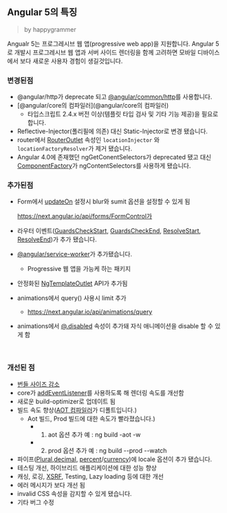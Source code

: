 ## Angular 5의 특징

> by happygrammer

Angualr 5는 프로그레시브 웹 앱(progressive web app)을 지원합니다. Angular 5로 개발시 프로그레시브 웹 앱과  서버 사이드 렌더링을 함께 고려하면 모바일 디바이스에서 보다 새로운 사용자 경험이 생길것입니다.



### 변경된점

- @angular/http가 deprecate 되고 [@angular/common/http](https://next.angular.io/api/common/http/HttpClient)를 사용합니다.
- [@angular/core의 컴파일러](@angular/core의 컴파일러)
  - 타입스크립트 2.4.x 버전 이상(템플릿 타입 검사 및 기타 기능 제공)을 필요로 합니다.
- Reflective-Injector(폴리필에 의존) 대신 Static-Injector로 변경 됐습니다.
- router에서 [RouterOutlet](https://next.angular.io/api/router/RouterOutlet) 속성인 `locationInjector` 와 `locationFactoryResolver`가 제거 됐습니다.
- Angular 4.0에 존재했던 ngGetConentSelectors가 deprecated 됐고 대신 [ComponentFactory](https://next.angular.io/api/core/ComponentFactory)가 ngContentSelectors를 사용하게 됐습니다.



### 추가된점

- Form에서 [updateOn](https://next.angular.io/api/forms/FormControl) 설정시 blur와 sumit 옵션을 설정할 수 있게 됨

  https://next.angular.io/api/forms/FormControl가


- 라우터 이벤트([GuardsCheckStart](https://next.angular.io/api/router/GuardsCheckStart), [GuardsCheckEnd](https://next.angular.io/api/router/GuardsCheckEnd), [ResolveStart](https://next.angular.io/api/router/ResolveStart), [ResolveEnd](https://next.angular.io/api/router/ResolveEnd))가 추가 됐습니다.

- [@angular/service-worker](@angular/service-worker)가 추가됐습니다.

  - Progressive 웹 앱을 가능케 하는 패키지

- 안정화된 [NgTemplateOutlet](https://next.angular.io/api/common/NgTemplateOutlet) API가 추가됨

- animations에서 query() 사용시 limit 추가

  - https://next.angular.io/api/animations/query

- animations에서 [@.disabled](https://next.angular.io/api/animations/trigger) 속성이 추가돼 자식 애니메이션을 disable 할 수 있게 함

  ​

### 개선된 점

- [번들 사이즈 감소](https://next.angular.io/guide/webpack)
- core가 [addEventListener](https://github.com/angular/angular/commit/6279e50)를 사용하도록 해 렌더링 속도를 개선함
- 새로운 build-optimizer로 업데이트 됨
- 빌드 속도 향상([AOT 컴파일러](https://next.angular.io/guide/aot-compiler)가 디폴트입니다.)
  - Aot 빌드, Prod 빌드에 대한 속도가 빨라졌습니다.)
    - 1) aot 옵션 추가 예 : ng build -aot -w  
    - 2) prod 옵션 추가 예 : ng build --prod --watch
- 파이프([Plural](https://next.angular.io/api/common/I18nPluralPipe),[decimal](https://next.angular.io/api/common/DecimalPipe), [percent](https://next.angular.io/api/common/PercentPipe)/[currency](https://next.angular.io/api/common/CurrencyPipe))에 locale 옵션이 추가 됐습니다.
- 테스팅 개선, 하이브리드 애플리케이션에 대한 성능 향상
- 캐싱, 로깅, [XSRF](https://next.angular.io/api/http/XSRFStrategy), Testing, Lazy loading 등에 대한 개선
- 에러 메시지가 보다 개선 됨
- invalid CSS 속성을 감지할 수 있게 됐습니다.
- 기타 버그 수정